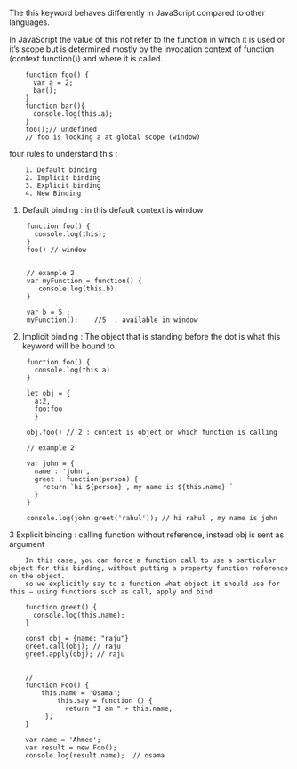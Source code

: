 The this keyword behaves differently in JavaScript compared to other languages.  

In JavaScript the value of this not refer to the function in which it is used or it’s scope but is 
determined mostly by the invocation context of function (context.function()) and where it is called.


        function foo() {
          var a = 2;
          bar();
        }
        function bar(){
          console.log(this.a);
        }
        foo();// undefined
        // foo is looking a at global scope (window)


four rules to understand this :  

        1. Default binding
        2. Implicit binding
        3. Explicit binding
        4. New Binding

1. Default binding  : in this default context is window

        function foo() {
          console.log(this);
        }
        foo() // window
        
        
        // example 2
        var myFunction = function() {
           console.log(this.b);
        }

        var b = 5 ;
        myFunction();    //5  , available in window
        
2. Implicit binding : The object that is standing before the dot is what this keyword will be bound to.

        function foo() {
          console.log(this.a)
        }

        let obj = {
          a:2,
          foo:foo
          }

        obj.foo() // 2 : context is object on which function is calling
        
        // example 2
        
        var john = {
          name : 'john',
          greet : function(person) {
            return `hi ${person} , my name is ${this.name} `
          }
        }

        console.log(john.greet('rahul')); // hi rahul , my name is john 
        
3 Explicit binding : calling function without reference, instead obj is sent as argument

        In this case, you can force a function call to use a particular object for this binding, without putting a property function reference on the object. 
        so we explicitly say to a function what object it should use for this — using functions such as call, apply and bind

        function greet() {
          console.log(this.name);
        }

        const obj = {name: "raju"}
        greet.call(obj); // raju
        greet.apply(obj); // raju
 
 
        //
        function Foo() {        
            this.name = 'Osama';
                this.say = function () {
                  return "I am " + this.name; 
             };
        }

        var name = 'Ahmed';
        var result = new Foo();
        console.log(result.name);  // osama



